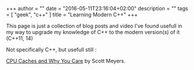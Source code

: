 +++
author = ""
date = "2016-05-11T23:16:04+02:00"
description = ""
tags = [ "geek", "c++" ]
title = "Learning Modern C++"
+++

This page is just a collection of blog posts and video I've found usefull in my way to upgrade my knowledge of C++ to
the modern version(s) of it (C++11, 14)

Not specifically C++, but usefull still :

[CPU Caches and Why You Care](http://www.aristeia.com/TalkNotes/codedive-CPUCachesHandouts.pdf) by Scott
Meyers.



